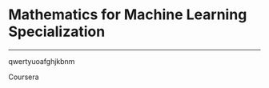 # Mathematics for Machine Learning Specialization
**********************************************************************

qwertyuoafghjkbnm

Coursera
